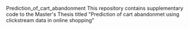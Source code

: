 Prediction_of_cart_abandonment
This repository contains supplementary code to the Master's Thesis titled "Prediction of cart abandonmet using clickstream data in online shopping"
